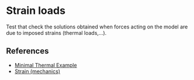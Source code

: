 # Strain loads

Test that check the solutions obtained when forces acting on the model are due to imposed strains (thermal loads,...).

## References
- [Minimal Thermal Example](https://portwooddigital.com/2024/01/24/minimal-thermal-example/)
- [Strain (mechanics)](https://en.wikipedia.org/wiki/Strain_(mechanics))
